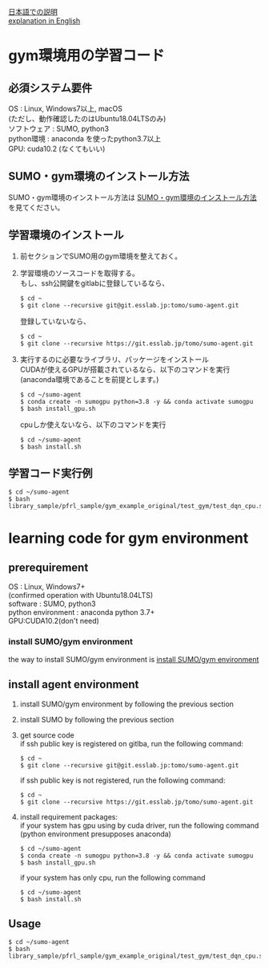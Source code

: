 [日本語での説明](#gym環境用の学習コード)  
[explanation in English](#learning-code-for-gym-environment)
# gym環境用の学習コード

## 必須システム要件
OS : Linux, Windows7以上, macOS  
(ただし、動作確認したのはUbuntu18.04LTSのみ)  
ソフトウェア : SUMO, python3  
python環境 : anaconda を使ったpython3.7以上  
GPU: cuda10.2 (なくてもいい)

## SUMO・gym環境のインストール方法
SUMO・gym環境のインストール方法は
[SUMO・gym環境のインストール方法](https://github.com/tama14142356/gym-sumo/blob/master/README.md)を見てください。

## 学習環境のインストール
1. 前セクションでSUMO用のgym環境を整えておく。
1. 学習環境のソースコードを取得する。  
    もし、ssh公開鍵をgitlabに登録しているなら、

      ```
      $ cd ~
      $ git clone --recursive git@git.esslab.jp:tomo/sumo-agent.git
      ```

    登録していないなら、

      ```
      $ cd ~
      $ git clone --recursive https://git.esslab.jp/tomo/sumo-agent.git
      ```
1. 実行するのに必要なライブラリ、パッケージをインストール  
    CUDAが使えるGPUが搭載されているなら、以下のコマンドを実行  
    (anaconda環境であることを前提とします。)

      ```
      $ cd ~/sumo-agent
      $ conda create -n sumogpu python=3.8 -y && conda activate sumogpu
      $ bash install_gpu.sh
      ```

    cpuしか使えないなら、以下のコマンドを実行

      ```
      $ cd ~/sumo-agent
      $ bash install.sh
      ```

## 学習コード実行例
   ```
   $ cd ~/sumo-agent
   $ bash library_sample/pfrl_sample/gym_example_original/test_gym/test_dqn_cpu.sh
   ```

# learning code for gym environment

## prerequirement
OS : Linux, Windows7+  
(confirmed operation with Ubuntu18.04LTS)  
software : SUMO, python3  
python environment : anaconda python 3.7+  
GPU:CUDA10.2(don't need)

### install SUMO/gym environment
the way to install SUMO/gym environment is 
[install SUMO/gym environment](https://git.esslab.jp/tomo/gym-sumo/-/blob/master/README.md)

## install agent environment
1. install SUMO/gym environment by following the previous section
1. install SUMO by following the previous section
1. get source code  
    if ssh public key is registered on gitlba, run the following command:
    
      ```
      $ cd ~
      $ git clone --recursive git@git.esslab.jp:tomo/sumo-agent.git
      ```
    
    if ssh public key is not registered, run the following command:
    
      ```
      $ cd ~
      $ git clone --recursive https://git.esslab.jp/tomo/sumo-agent.git
      ```
1. install requirement packages:  
   if your system has gpu using by cuda driver, run the following command  
   (python environment presupposes anaconda)

    ```
    $ cd ~/sumo-agent
    $ conda create -n sumogpu python=3.8 -y && conda activate sumogpu
    $ bash install_gpu.sh
    ```

   if your system has only cpu, run the following command

    ```
    $ cd ~/sumo-agent
    $ bash install.sh
    ```

## Usage
   ```
   $ cd ~/sumo-agent
   $ bash library_sample/pfrl_sample/gym_example_original/test_gym/test_dqn_cpu.sh
   ```
